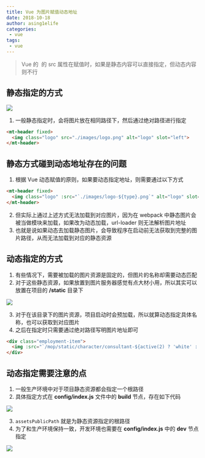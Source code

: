 ```yaml
---
title: Vue 为图片赋值动态地址
date: 2018-10-18
author: asing1elife
categories:
 - vue
tags:
 - vue
---
```

> Vue 的 <img> 的 src 属性在赋值时，如果是静态内容可以直接指定，但动态内容则不行  

## 静态指定的方式
![](http://asing1elife.com/sources/images/3687EE58-1D8E-4AC2-8B4A-5932EE4D1DC5.png)

1. 一般静态指定时，会将图片放在相同路径下，然后通过绝对路径进行指定

```html
<mt-header fixed>
  <img class="logo" src="./images/logo.png" alt="logo" slot="left">
</mt-header>
```

## 静态方式碰到动态地址存在的问题
1. 根据 Vue 动态赋值的原则，如果要动态指定地址，则需要通过以下方式

```html
<mt-header fixed>
  <img class="logo" :src="`./images/logo-${type}.png`" alt="logo" slot="left">
</mt-header>
```
2. 但实际上通过上述方式无法加载到对应图片，因为在 webpack 中静态图片会被当做模块来加载，如果改为动态加载，url-loader 则无法解析图片地址
3. 也就是说如果动态去加载静态图片，会导致程序在启动前无法获取到完整的图片路径，从而无法加载到对应的静态资源

## 动态指定的方式
1. 有些情况下，需要被加载的图片资源是固定的，但图片的名称却需要动态匹配
2. 对于这些静态资源，如果放置到图片服务器感觉有点大材小用，所以其实可以放置在项目的 **/static** 目录下

![](http://asing1elife.com/sources/images/537ECF4A-DBD4-489C-9B6D-ED4B4DA800D1.png)

3. 对于在该目录下的图片资源，项目启动时会预加载，所以就算动态指定具体名称，也可以获取到对应图片
4. 之后在指定时只需要通过绝对路径写明图片地址即可

```html
<div class="employment-item">
  <img :src="`/mop/static/character/consultant-${active(2) ? 'white' : 'blue'}.png`">
</div>
```

## 动态指定需要注意的点
1. 一般生产环境中对于项目静态资源都会指定一个根路径
2. 具体指定方式在 **config/index.js** 文件中的 **build** 节点，存在如下代码

![](http://asing1elife.com/sources/images/2AA07A18-E0D7-4D32-A792-15A5F0ED6A91.png)

3. `assetsPublicPath` 就是为静态资源指定的根路径
4. 为了和生产环境保持一致，开发环境也需要在 **config/index.js** 中的 **dev** 节点指定

![](http://asing1elife.com/sources/images/F3555D7C-72F4-4552-A88D-9BF5370E4DE9.png)